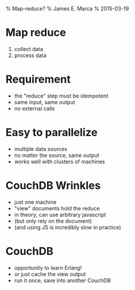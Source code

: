 % Map-reduce?
% James E. Marca
% 2015-03-19

# Map reduce

1. collect data
2. process data

# Requirement

* the "reduce" step must be idempotent
* same input, same output
* no external calls


# Easy to parallelize

* multiple data sources
* no matter the source, same output
* works well with clusters of machines

# CouchDB Wrinkles

* just one machine
* "view" documents hold the reduce
* in theory, can use arbitrary javascript
* (but only rely on the document)
* (and using JS is incredibly slow in practice)

# CouchDB

* opportunity to learn Erlang!
* or just cache the view output
* run it once, save into another CouchDB
